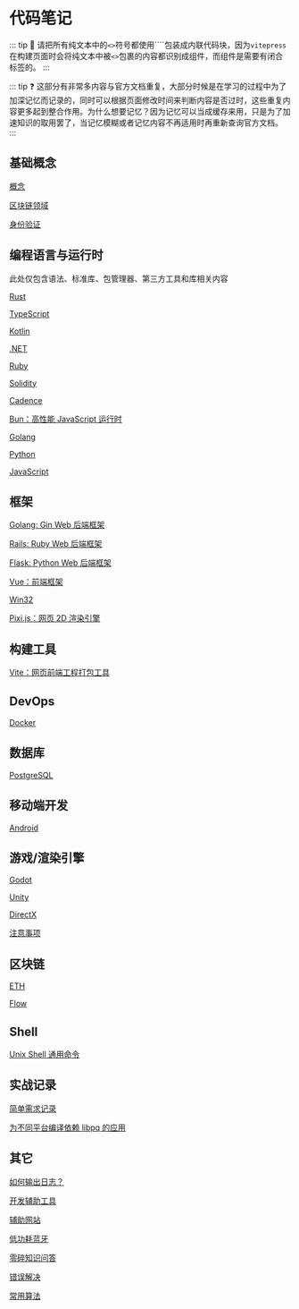 # 代码笔记
<p id="fqvazcTWLGRntfXNJKbvyu">

::: tip 📌
请把所有纯文本中的`<>`符号都使用````包装成内联代码块，因为`vitepress`在构建页面时会将纯文本中被`<>`包裹的内容都识别成组件，而组件是需要有闭合标签的。
:::

</p>


<p id="2R9dMKrQf55MhrAp4mxrXC">

::: tip ❓
这部分有非常多内容与官方文档重复，大部分时候是在学习的过程中为了加深记忆而记录的，同时可以根据页面修改时间来判断内容是否过时，这些重复内容更多起到整合作用。为什么想要记忆？因为记忆可以当成缓存来用，只是为了加速知识的取用罢了，当记忆模糊或者记忆内容不再适用时再重新查询官方文档。
:::

</p>


<p id="oTAY9NVAhRUu52BzhGvq4s">

## 基础概念

</p>


<p id="hwP1xRvAsXg3Z2m2TaANYn">

[概念](./%E6%A6%82%E5%BF%B5/index.md)

</p>


<p id="moRxjPkHQvwmXD2uugw1tM">

[区块链领域](./%E5%8C%BA%E5%9D%97%E9%93%BE%E9%A2%86%E5%9F%9F/index.md)

</p>


<p id="2FgC67r59GQjC25S8eG5i7">

[身份验证](./%E8%BA%AB%E4%BB%BD%E9%AA%8C%E8%AF%81/index.md)

</p>


<p id="uoWANDcrsaV9FkkHgfZAKM">

## 编程语言与运行时

</p>


<p id="51UaP3XvA1MfLqueeYScNF">

此处仅包含语法、标准库、包管理器、第三方工具和库相关内容

</p>


<p id="dtKebbrUvFVsMo4s915ZTE">

[Rust](./Rust/index.md)

</p>


<p id="bytuUCwJqrpPwfTPveP8hk">

[TypeScript](./TypeScript/index.md)

</p>


<p id="3cy9pK5bt1jUXXCjhqCCsW">

[Kotlin](./Kotlin/index.md)

</p>


<p id="n6vthw6ph14UQLZfivRFpM">

[.NET](./.NET/index.md)

</p>


<p id="hWdE6irSjFHEHibaEwHGBx">

[Ruby](./Ruby/index.md)

</p>


<p id="dRgfRpYqQnA2SQndmXp2o9">

[Solidity](./Solidity/index.md)

</p>


<p id="gXaUu9vxae8Qe3HBNv2GMg">

[Cadence](./Cadence/index.md)

</p>


<p id="cJXZ4FKpsdKBoYNrzHSAH3">

[Bun：高性能 JavaScript 运行时](./Bun%EF%BC%9A%E9%AB%98%E6%80%A7%E8%83%BD%20JavaScript%20%E8%BF%90%E8%A1%8C%E6%97%B6/index.md)

</p>


<p id="fPopvXjpZgEvTEhvEoBYtM">

[Golang](./Golang/index.md)

</p>


<p id="9FBeiZPyYRz4pwaCg1TkGb">

[Python](./Python/index.md)

</p>


<p id="6Tu9TXMpHpoAzTcjvKMPGM">

[JavaScript](./JavaScript/index.md)

</p>


<p id="oKcjKTndhcFidXFfDv7cub">

## 框架

</p>


<p id="6zabkAnEtP572wgUGFHJUp">

[Golang: Gin Web 后端框架](./Golang:%20Gin%20Web%20%E5%90%8E%E7%AB%AF%E6%A1%86%E6%9E%B6/index.md)

</p>


<p id="grdm1m43UYNmdrJJQt4ngH">

[Rails: Ruby Web 后端框架](./Rails:%20Ruby%20Web%20%E5%90%8E%E7%AB%AF%E6%A1%86%E6%9E%B6/index.md)

</p>


<p id="bS3EZaQqCZSyrAXPhNYCvG">

[Flask: Python Web 后端框架](./Flask:%20Python%20Web%20%E5%90%8E%E7%AB%AF%E6%A1%86%E6%9E%B6/index.md)

</p>


<p id="hfWyqB2mQK3z2yHikMXRFN">

[Vue：前端框架](./Vue%EF%BC%9A%E5%89%8D%E7%AB%AF%E6%A1%86%E6%9E%B6/index.md)

</p>


<p id="9ygQkK7VsjEGgBQsiPWrAm">

[Win32](./Win32/index.md)

</p>


<p id="iFzkUMXkeUdqDFc1TGkkQq">

[Pixi.js：网页 2D 渲染引擎](./Pixi.js%EF%BC%9A%E7%BD%91%E9%A1%B5%202D%20%E6%B8%B2%E6%9F%93%E5%BC%95%E6%93%8E/index.md)

</p>


<p id="87PRprwWJsjyEuHXgCTX3p">

## 构建工具

</p>


<p id="qKsxCAvvGumo3GxbUDM8mL">

[Vite：网页前端工程打包工具](./Vite%EF%BC%9A%E7%BD%91%E9%A1%B5%E5%89%8D%E7%AB%AF%E5%B7%A5%E7%A8%8B%E6%89%93%E5%8C%85%E5%B7%A5%E5%85%B7/index.md)

</p>


<p id="bk4SMuc7jcuELtV5LxSmtY">

## DevOps

</p>


<p id="pfx6pPFd4mscxVuv2bubP9">

[Docker](./Docker/index.md)

</p>


<p id="5r1CwMgBbLKtS4Riw6fhio">

## 数据库

</p>


<p id="6KU88YCiRbukE518unMC4Z">

[PostgreSQL](./PostgreSQL/index.md)

</p>


<p id="kvvNNFvkxQVuYCzR1dotEU">

## 移动端开发

</p>


<p id="v4KcBMeqd7RA2qDVkxYXNX">

[Android](./Android/index.md)

</p>


<p id="gzgG18jtAERgU2isJFo4sd">

## 游戏/渲染引擎

</p>


<p id="7CbNNWgRAp7DGu8hWapimZ">

[Godot](./Godot/index.md)

</p>


<p id="ciQkxA2hgVWYKxMcuiGgTY">

[Unity](./Unity/index.md)

</p>


<p id="5AMT9AApvaj2esSEtxoMts">

[DirectX](./DirectX/index.md)

</p>


<p id="6vmxtpSgvLJKwns3b2Whd3">

[注意事项](./%E6%B3%A8%E6%84%8F%E4%BA%8B%E9%A1%B9/index.md)

</p>


<p id="sm8E1giwHQEUwbvPmAU4GF">

## 区块链

</p>


<p id="3mYBp7S1HLohsy9W8XhNi7">

[ETH](./ETH/index.md)

</p>


<p id="gptitK3uui4z6rG2MNL3dL">

[Flow](./Flow/index.md)

</p>


<p id="hKeFcHYwKGCVWokatXe6dY">

## Shell

</p>


<p id="qk8UpZfdTYwnFvuPppAvCg">

[Unix Shell 通用命令](./Unix%20Shell%20%E9%80%9A%E7%94%A8%E5%91%BD%E4%BB%A4/index.md)

</p>


<p id="74Zc8tjhb7As5LL94vLosw">

## 实战记录

</p>


<p id="nxF1vTrwhMWhtfKEDEW7ca">

[简单需求记录](./%E7%AE%80%E5%8D%95%E9%9C%80%E6%B1%82%E8%AE%B0%E5%BD%95/index.md)

</p>


<p id="5dajZ6fXwfEKBPNmVDSBzr">

[为不同平台编译依赖 libpq 的应用](./%E4%B8%BA%E4%B8%8D%E5%90%8C%E5%B9%B3%E5%8F%B0%E7%BC%96%E8%AF%91%E4%BE%9D%E8%B5%96%20libpq%20%E7%9A%84%E5%BA%94%E7%94%A8/index.md)

</p>


<p id="5bM6uEbj7dAzBFBaRfutFb">

## 其它

</p>


<p id="57Jj5wzNNt3G8LhmAWpKif">

[如何输出日志？](./%E5%A6%82%E4%BD%95%E8%BE%93%E5%87%BA%E6%97%A5%E5%BF%97%EF%BC%9F/index.md)

</p>


<p id="rH7nXeGRZPsqnjfvct4yfg">

[开发辅助工具](./%E5%BC%80%E5%8F%91%E8%BE%85%E5%8A%A9%E5%B7%A5%E5%85%B7/index.md)

</p>


<p id="i1NMJbU8yu4dRhxxDGj9Le">

[辅助网站](./%E8%BE%85%E5%8A%A9%E7%BD%91%E7%AB%99/index.md)

</p>


<p id="rvu3FTMQcudjRkt3GWxhdE">

[低功耗蓝牙](./%E4%BD%8E%E5%8A%9F%E8%80%97%E8%93%9D%E7%89%99/index.md)

</p>


<p id="oYrduZMRwe9pAe7ehkC7LH">

[零碎知识问答](./%E9%9B%B6%E7%A2%8E%E7%9F%A5%E8%AF%86%E9%97%AE%E7%AD%94/index.md)

</p>


<p id="ijRch8qHsuQmGXKyi5KbQo">

[错误解决](./%E9%94%99%E8%AF%AF%E8%A7%A3%E5%86%B3/index.md)

</p>


<p id="wv3KgpQVDQC4nhU3sRm87T">

[常用算法](./%E5%B8%B8%E7%94%A8%E7%AE%97%E6%B3%95/index.md)

</p>


<p id="mzZDVPLXCBhsEgXPkcaucn">



</p>


